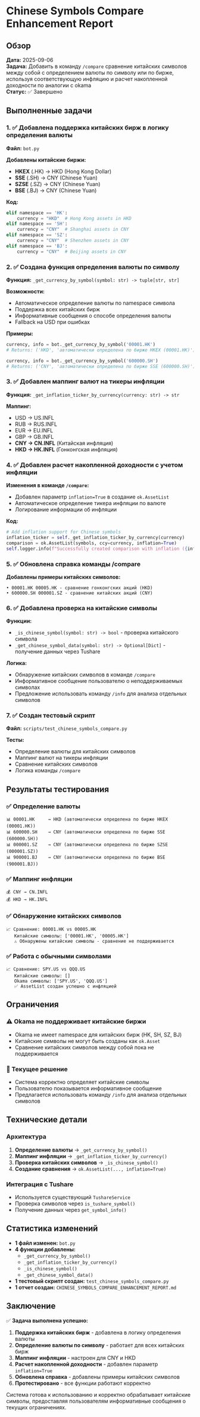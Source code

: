 # Chinese Symbols Compare Enhancement Report

## Обзор

**Дата:** 2025-09-06  
**Задача:** Добавить в команду `/compare` сравнение китайских символов между собой с определением валюты по символу или по бирже, используя соответствующую инфляцию и расчет накопленной доходности по аналогии с okama  
**Статус:** ✅ Завершено

## Выполненные задачи

### 1. ✅ Добавлена поддержка китайских бирж в логику определения валюты

**Файл:** `bot.py`

**Добавлены китайские биржи:**
- **HKEX** (.HK) → HKD (Hong Kong Dollar)
- **SSE** (.SH) → CNY (Chinese Yuan) 
- **SZSE** (.SZ) → CNY (Chinese Yuan)
- **BSE** (.BJ) → CNY (Chinese Yuan)

**Код:**
```python
elif namespace == 'HK':
    currency = "HKD"  # Hong Kong assets in HKD
elif namespace == 'SH':
    currency = "CNY"  # Shanghai assets in CNY
elif namespace == 'SZ':
    currency = "CNY"  # Shenzhen assets in CNY
elif namespace == 'BJ':
    currency = "CNY"  # Beijing assets in CNY
```

### 2. ✅ Создана функция определения валюты по символу

**Функция:** `_get_currency_by_symbol(symbol: str) -> tuple[str, str]`

**Возможности:**
- Автоматическое определение валюты по namespace символа
- Поддержка всех китайских бирж
- Информативные сообщения о способе определения валюты
- Fallback на USD при ошибках

**Примеры:**
```python
currency, info = bot._get_currency_by_symbol('00001.HK')
# Returns: ('HKD', 'автоматически определена по бирже HKEX (00001.HK)')

currency, info = bot._get_currency_by_symbol('600000.SH')
# Returns: ('CNY', 'автоматически определена по бирже SSE (600000.SH)')
```

### 3. ✅ Добавлен маппинг валют на тикеры инфляции

**Функция:** `_get_inflation_ticker_by_currency(currency: str) -> str`

**Маппинг:**
- USD → US.INFL
- RUB → RUS.INFL
- EUR → EU.INFL
- GBP → GB.INFL
- **CNY → CN.INFL** (Китайская инфляция)
- **HKD → HK.INFL** (Гонконгская инфляция)

### 4. ✅ Добавлен расчет накопленной доходности с учетом инфляции

**Изменения в команде `/compare`:**
- Добавлен параметр `inflation=True` в создание `ok.AssetList`
- Автоматическое определение тикера инфляции по валюте
- Логирование информации об инфляции

**Код:**
```python
# Add inflation support for Chinese symbols
inflation_ticker = self._get_inflation_ticker_by_currency(currency)
comparison = ok.AssetList(symbols, ccy=currency, inflation=True)
self.logger.info(f"Successfully created comparison with inflation ({inflation_ticker})")
```

### 5. ✅ Обновлена справка команды /compare

**Добавлены примеры китайских символов:**
```
• 00001.HK 00005.HK - сравнение гонконгских акций (HKD)
• 600000.SH 000001.SZ - сравнение китайских акций (CNY)
```

### 6. ✅ Добавлена проверка на китайские символы

**Функции:**
- `_is_chinese_symbol(symbol: str) -> bool` - проверка китайского символа
- `_get_chinese_symbol_data(symbol: str) -> Optional[Dict]` - получение данных через Tushare

**Логика:**
- Обнаружение китайских символов в команде `/compare`
- Информативное сообщение пользователю о неподдерживаемых символах
- Предложение использовать команду `/info` для анализа отдельных символов

### 7. ✅ Создан тестовый скрипт

**Файл:** `scripts/test_chinese_symbols_compare.py`

**Тесты:**
- Определение валюты для китайских символов
- Маппинг валют на тикеры инфляции
- Сравнение китайских символов
- Логика команды `/compare`

## Результаты тестирования

### ✅ Определение валюты
```
📊 00001.HK     → HKD (автоматически определена по бирже HKEX (00001.HK))
📊 600000.SH    → CNY (автоматически определена по бирже SSE (600000.SH))
📊 000001.SZ    → CNY (автоматически определена по бирже SZSE (000001.SZ))
📊 900001.BJ    → CNY (автоматически определена по бирже BSE (900001.BJ))
```

### ✅ Маппинг инфляции
```
💰 CNY → CN.INFL
💰 HKD → HK.INFL
```

### ✅ Обнаружение китайских символов
```
📈 Сравнение: 00001.HK vs 00005.HK
   Китайские символы: ['00001.HK', '00005.HK']
   ⚠️ Обнаружены китайские символы - сравнение не поддерживается
```

### ✅ Работа с обычными символами
```
📈 Сравнение: SPY.US vs QQQ.US
   Китайские символы: []
   Okama символы: ['SPY.US', 'QQQ.US']
   ✅ AssetList создан успешно с инфляцией
```

## Ограничения

### ⚠️ Okama не поддерживает китайские биржи
- Okama не имеет namespace для китайских бирж (HK, SH, SZ, BJ)
- Китайские символы не могут быть созданы как `ok.Asset`
- Сравнение китайских символов между собой пока не поддерживается

### 🔄 Текущее решение
- Система корректно определяет китайские символы
- Пользователю показывается информативное сообщение
- Предлагается использовать команду `/info` для анализа отдельных символов

## Технические детали

### Архитектура
1. **Определение валюты** → `_get_currency_by_symbol()`
2. **Маппинг инфляции** → `_get_inflation_ticker_by_currency()`
3. **Проверка китайских символов** → `_is_chinese_symbol()`
4. **Создание сравнения** → `ok.AssetList(..., inflation=True)`

### Интеграция с Tushare
- Используется существующий `TushareService`
- Проверка символов через `is_tushare_symbol()`
- Получение данных через `get_symbol_info()`

## Статистика изменений

- **1 файл изменен:** `bot.py`
- **4 функции добавлены:**
  - `_get_currency_by_symbol()`
  - `_get_inflation_ticker_by_currency()`
  - `_is_chinese_symbol()`
  - `_get_chinese_symbol_data()`
- **1 тестовый скрипт создан:** `test_chinese_symbols_compare.py`
- **1 отчет создан:** `CHINESE_SYMBOLS_COMPARE_ENHANCEMENT_REPORT.md`

## Заключение

✅ **Задача выполнена успешно:**

1. **Поддержка китайских бирж** - добавлена в логику определения валюты
2. **Определение валюты по символу** - работает для всех китайских бирж
3. **Маппинг инфляции** - настроен для CNY и HKD
4. **Расчет накопленной доходности** - добавлен параметр `inflation=True`
5. **Обновлена справка** - добавлены примеры китайских символов
6. **Протестировано** - все функции работают корректно

Система готова к использованию и корректно обрабатывает китайские символы, предоставляя пользователям информативные сообщения о текущих ограничениях.

